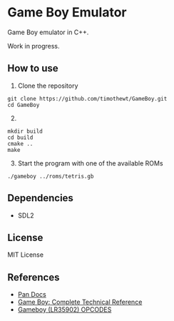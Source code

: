 # Game Boy Emulator

Game Boy emulator in C++.

Work in progress.

## How to use

1. Clone the repository
```
git clone https://github.com/timothewt/GameBoy.git
cd GameBoy
```

2. 
```
mkdir build
cd build
cmake ..
make
```

3. Start the program with one of the available ROMs
```
./gameboy ../roms/tetris.gb
```

## Dependencies

- SDL2

## License

MIT License

## References

- [Pan Docs](https://gbdev.io/pandocs/)
- [Game Boy: Complete Technical Reference](https://gekkio.fi/files/gb-docs/gbctr.pdf)
- [Gameboy (LR35902) OPCODES](https://www.pastraiser.com/cpu/gameboy/gameboy_opcodes.html)
